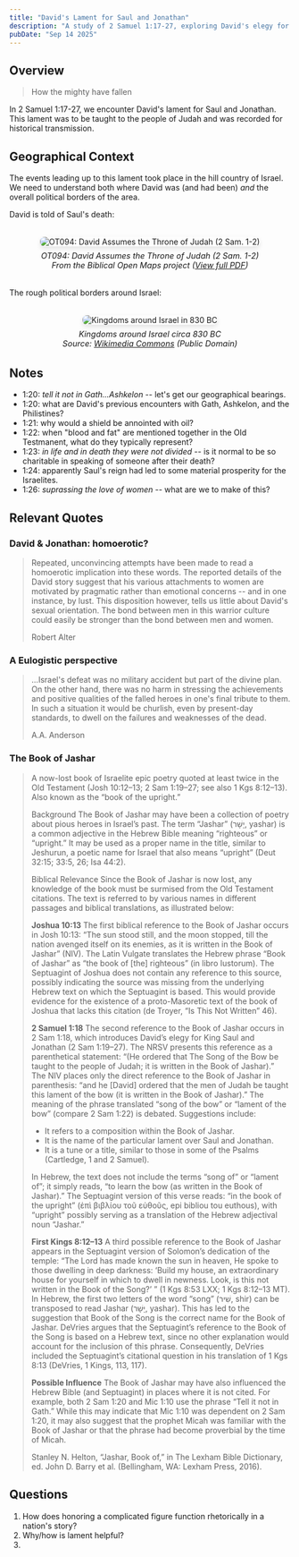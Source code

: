 ```yaml
---
title: "David's Lament for Saul and Jonathan"
description: "A study of 2 Samuel 1:17-27, exploring David's elegy for Saul and Jonathan."
pubDate: "Sep 14 2025"
---
```


## Overview

> How the mighty have fallen

In 2 Samuel 1:17-27, we encounter David's lament for Saul and Jonathan.
This lament was to be taught to the people of Judah and was recorded for historical transmission.

## Geographical Context

The events leading up to this lament took place in the hill country of Israel.
We need to understand both where David was (and had been) _and_ the overall political borders of the area.

David is told of Saul's death:

<div style="text-align: center; margin: 2rem 0;">
  <img src="/OT094-David-Assumes-Throne-Judah.jpg" alt="OT094: David Assumes the Throne of Judah (2 Sam. 1-2)" style="max-width: 100%; height: auto; border-radius: 8px; box-shadow: 0 4px 8px rgba(0,0,0,0.1);" />
  <p style="font-size: 0.9rem; color: var(--color-text-light); margin-top: 0.5rem; font-style: italic;">
    OT094: David Assumes the Throne of Judah (2 Sam. 1-2)<br>
    From the Biblical Open Maps project
    (<a href="/OT094-David-Assumes-Throne-Judah.pdf" target="_blank">View full PDF</a>)
  </p>
</div>

The rough political borders around Israel:

<div style="text-align: center; margin: 2rem 0;">
  <img src="/Kingdoms_around_Israel_830_map.svg" alt="Kingdoms around Israel in 830 BC" style="max-width: 100%; height: auto; border-radius: 8px; box-shadow: 0 4px 8px rgba(0,0,0,0.1);" />
  <p style="font-size: 0.9rem; color: var(--color-text-light); margin-top: 0.5rem; font-style: italic;">
    Kingdoms around Israel circa 830 BC<br>
    Source: <a href="https://commons.wikimedia.org/wiki/File:Kingdoms_around_Israel_830_map.svg" target="_blank">Wikimedia Commons</a> (Public Domain)
  </p>
</div>

## Notes

- 1:20: _tell it not in Gath...Ashkelon_ -- let's get our geographical bearings.
- 1:20: what are David's previous encounters with Gath, Ashkelon, and the Philistines?
- 1:21: why would a shield be annointed with oil?
- 1:22: when "blood and fat" are mentioned together in the Old Testmanent, what do they typically represent?
- 1:23: _in life and in death they were not divided_ -- is it normal to be so charitable in speaking of someone after their death?
- 1:24: apparently Saul's reign had led to some material prosperity for the Israelites.
- 1:26: _suprassing the love of women_ -- what are we to make of this?

## Relevant Quotes

### David & Jonathan: homoerotic?

> Repeated, unconvincing attempts have been made to read a homoerotic implication into these words.
> The reported details of the David story suggest that his various attachments to women are motivated by pragmatic rather than emotional concerns --
> and in one instance, by lust. This disposition however, tells us little about David's sexual orientation. The bond between men in this warrior culture could easily be stronger than the bond between men and women.
>
> Robert Alter

### A Eulogistic perspective

> ...Israel's defeat was no military accident but part of the divine plan.
> On the other hand, there was no harm in stressing the achievements and positive qualities of the falled heroes in one's final tribute to them.
> In such a situation it would be churlish, even by present-day standards, to dwell on the failures and weaknesses of the dead.
>
> A.A. Anderson

### The Book of Jashar

> A now-lost book of Israelite epic poetry quoted at least twice in the Old Testament (Josh 10:12–13; 2 Sam 1:19–27; see also 1 Kgs 8:12–13).
> Also known as the “book of the upright.”
>
> Background
> The Book of Jashar may have been a collection of poetry about pious heroes in Israel’s past. The term “Jashar” (יָשָׁר, yashar) is a common adjective in the Hebrew Bible meaning “righteous” or “upright.” It may be used as a proper name in the title, similar to Jeshurun, a poetic name for Israel that also means “upright” (Deut 32:15; 33:5, 26; Isa 44:2).
>
> Biblical Relevance
> Since the Book of Jashar is now lost, any knowledge of the book must be surmised from the Old Testament citations. The text is referred to by various names in different passages and biblical translations, as illustrated below:
>
> **Joshua 10:13**
> The first biblical reference to the Book of Jashar occurs in Josh 10:13: “The sun stood still, and the moon stopped, till the nation avenged itself on its enemies, as it is written in the Book of Jashar” (NIV). The Latin Vulgate translates the Hebrew phrase “Book of Jashar” as “the book of [the] righteous” (in libro Iustorum). The Septuagint of Joshua does not contain any reference to this source, possibly indicating the source was missing from the underlying Hebrew text on which the Septuagint is based. This would provide evidence for the existence of a proto-Masoretic text of the book of Joshua that lacks this citation (de Troyer, “Is This Not Written” 46).
>
> **2 Samuel 1:18**
> The second reference to the Book of Jashar occurs in 2 Sam 1:18, which introduces David’s elegy for King Saul and Jonathan (2 Sam 1:19–27). The NRSV presents this reference as a parenthetical statement: “(He ordered that The Song of the Bow be taught to the people of Judah; it is written in the Book of Jashar).” The NIV places only the direct reference to the Book of Jashar in parenthesis: “and he [David] ordered that the men of Judah be taught this lament of the bow (it is written in the Book of Jashar).”
> The meaning of the phrase translated “song of the bow” or “lament of the bow” (compare 2 Sam 1:22) is debated. Suggestions include:
>
> - It refers to a composition within the Book of Jashar.
> - It is the name of the particular lament over Saul and Jonathan.
> - It is a tune or a title, similar to those in some of the Psalms (Cartledge, 1 and 2 Samuel).
>
> In Hebrew, the text does not include the terms “song of” or “lament of”; it simply reads, “to learn the bow (as written in the Book of Jashar).” The Septuagint version of this verse reads: “in the book of the upright” (ἐπὶ βιβλίου τοῦ εὐθοῦς, epi bibliou tou euthous), with “upright” possibly serving as a translation of the Hebrew adjectival noun “Jashar.”
>
> **First Kings 8:12–13**
> A third possible reference to the Book of Jashar appears in the Septuagint version of Solomon’s dedication of the temple: “The Lord has made known the sun in heaven, He spoke to those dwelling in deep darkness: ‘Build my house, an extraordinary house for yourself in which to dwell in newness. Look, is this not written in the Book of the Song?’ ” (1 Kgs 8:53 LXX; 1 Kgs 8:12–13 MT). In Hebrew, the first two letters of the word “song” (שִׁיר, shir) can be transposed to read Jashar (יָּשָׁר, yashar). This has led to the suggestion that Book of the Song is the correct name for the Book of Jashar.
> DeVries argues that the Septuagint’s reference to the Book of the Song is based on a Hebrew text, since no other explanation would account for the inclusion of this phrase. Consequently, DeVries included the Septuagint’s citational question in his translation of 1 Kgs 8:13 (DeVries, 1 Kings, 113, 117).
>
> **Possible Influence**
> The Book of Jashar may have also influenced the Hebrew Bible (and Septuagint) in places where it is not cited. For example, both 2 Sam 1:20 and Mic 1:10 use the phrase “Tell it not in Gath.” While this may indicate that Mic 1:10 was dependent on 2 Sam 1:20, it may also suggest that the prophet Micah was familiar with the Book of Jashar or that the phrase had become proverbial by the time of Micah.
>
> Stanley N. Helton, “Jashar, Book of,” in The Lexham Bible Dictionary, ed. John D. Barry et al. (Bellingham, WA: Lexham Press, 2016).

## Questions

1. How does honoring a complicated figure function rhetorically in a nation's story?
2. Why/how is lament helpful?
3.
